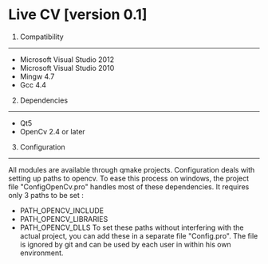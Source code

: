 Live CV [version 0.1]
=====================


 1. Compatibility
-----------------

 * Microsoft Visual Studio 2012
 * Microsoft Visual Studio 2010
 * Mingw 4.7
 * Gcc 4.4

 2. Dependencies
----------------

 * Qt5
 * OpenCv 2.4 or later

 3. Configuration
-----------------

All modules are available through qmake projects. Configuration deals
with setting up paths to opencv. To ease this process on windows, the
project  file "ConfigOpenCv.pro" handles most  of these dependencies.
It requires only 3 paths to be set :
 * PATH_OPENCV_INCLUDE
 * PATH_OPENCV_LIBRARIES
 * PATH_OPENCV_DLLS
To set these paths  without interfering with  the actual project, you
can add these in a separate file "Config.pro". The file is ignored by
git and can be used by each user in within his own environment.
